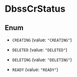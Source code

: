 

# DbssCrStatus

## Enum


* `CREATING` (value: `"CREATING"`)

* `DELETED` (value: `"DELETED"`)

* `DELETING` (value: `"DELETING"`)

* `READY` (value: `"READY"`)



